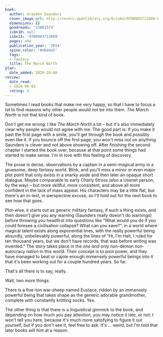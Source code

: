 ```yaml
---
book:
  author: Graydon Saunders
  cover_image_url: http://covers.openlibrary.org/b/isbn/9780993712609-L.jpg
  dimensions: {}
  goodreads: '21801573'
  isbn10: null
  isbn13: '9780993712609'
  pages: 444
  publication_year: '2014'
  spine_color: '#abada5'
  tags:
  - fantasy
  title: The March North
plan:
  date_added: 2020-10-08
review:
  date_read:
  - 2020-08-03
  rating: 4
---
```


Sometimes I read books that make me very happy, so that I have to focus a lot to find reasons why other people would
not be into them. *The March North* is not that kind of book.

Don't get me wrong: I like *The March North* a lot – but it's also immediately clear why people would not agree with me.
The good part is: If you make it past the first page with a smile, you'll get through the book and possibly even like
it. If you bounce off the first page, you won't miss out on anything. Saunders is clever and not above showing off.
After finishing the second chapter I started the book over, because at that point some things had started to make sense.
I'm in love with this feeling of discovery.

The prose is dense, observations by a captain in a semi-magical army in a gruesome, deep fantasy world. Blink, and
you'll miss a minor or even major plot point that only exists in a snarky aside and then later an opaque short dialogue.
Maybe comparable to early Charly Stross (also a Usenet person, by the way) – but more skillful, more consistent, and
above all more confident in the lack of mass appeal. His characters may be a little flat, but there's an in-text,
in-perspective excuse, so I'll hold out for the next book to see how that goes.

Plot-wise, it starts out as generic military fantasy, if such a thing exists, and then doesn't give you any warning
(Saunders really doesn't do warnings) before throwing you headfirst into questions like "What would you do if you could
foresee a civilisation collapse? What can you save?", in a world where magical talent exists along exponential lines,
with the really powerful being absurdly, unbelievably powerful, along the lines of "Hi, I'm Halt, I ruled for ten
thousand years, but we don't have records, that was before writing was invented." The story takes place in the *one and
only* non-demon non-autocracy nation in this world. Their concept is to pool power, and they have managed to beat or
cajole enough immensely powerful beings into it that it's been working out for a couple hundred years. So far.

That's all there is to say, really.

Wait, two more things:

There is a five-ton war-sheep named Eustace, ridden by an immensely powerful being that takes shape as the generic
adorable grandmother, complete with constantly knitting socks. Yes.

The other thing is that there is a linguistical gimmick to the book, and depending on how much you pay attention, you
may notice it late, or not. I won't tell you here, because it's much more satisfying to figure it out yourself, but if
you don't see it, feel free to ask. It's … weird, but I'm told that later books will hint at a reason.
